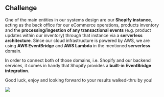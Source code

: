## Challenge
One of the main entities in our systems design are our **Shopify instance**, acting as the back office for our eCommerce operations, products inventory and the **processing/ingestion of any transactional events** (e.g. product updates within our inventory) through that instance via a **serverless architecture**. Since our cloud infrastructure is powered by AWS, we are using **AWS EventBridge** and **AWS Lambda** in the mentioned **serverless** domain. 

In order to connect both of those domains, i.e. Shopify and our backend services, it comes in handy that Shopify provides a **built-in EventBridge integration**.


Good luck, enjoy and looking forward to your results walked-thru by you!

![](https://media.giphy.com/media/jqf6QKRLgPyxXO3ip1/giphy.gif)


